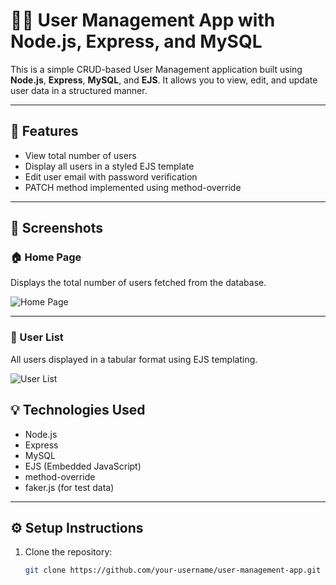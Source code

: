 # 🧑‍💻 User Management App with Node.js, Express, and MySQL

This is a simple CRUD-based User Management application built using **Node.js**, **Express**, **MySQL**, and **EJS**. It allows you to view, edit, and update user data in a structured manner.

---

## 🚀 Features

- View total number of users
- Display all users in a styled EJS template
- Edit user email with password verification
- PATCH method implemented using method-override

---

## 📸 Screenshots

### 🏠 Home Page  
Displays the total number of users fetched from the database.

![Home Page](./public/images/home.png)

---

### 👥 User List  
All users displayed in a tabular format using EJS templating.

![User List](./public/images/users.png)


## 💡 Technologies Used

- Node.js
- Express
- MySQL
- EJS (Embedded JavaScript)
- method-override
- faker.js (for test data)

---

## ⚙️ Setup Instructions

1. Clone the repository:
   ```bash
   git clone https://github.com/your-username/user-management-app.git
